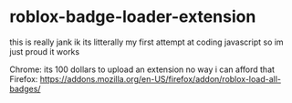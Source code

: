 # roblox-badge-loader-extension
this is really jank ik its litterally my first attempt at coding javascript so im just proud it works

Chrome: its 100 dollars to upload an extension no way i can afford that
Firefox: https://addons.mozilla.org/en-US/firefox/addon/roblox-load-all-badges/
